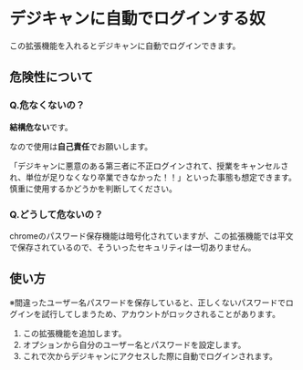 # デジキャンに自動でログインする奴
この拡張機能を入れるとデジキャンに自動でログインできます。
## 危険性について
### Q.危なくないの？
**結構危ない**です。

なので使用は**自己責任**でお願いします。

「デジキャンに悪意のある第三者に不正ログインされて、授業をキャンセルされ、単位が足りなくなり卒業できなかった！！」といった事態も想定できます。慎重に使用するかどうかを判断してください。

### Q.どうして危ないの？
chromeのパスワード保存機能は暗号化されていますが、この拡張機能では平文で保存されているので、そういったセキュリティは一切ありません。
## 使い方
※間違ったユーザー名パスワードを保存していると、正しくないパスワードでログインを試行してしまうため、アカウントがロックされることがあります。
1. この拡張機能を追加します。
2. オプションから自分のユーザー名とパスワードを設定します。
3. これで次からデジキャンにアクセスした際に自動でログインされます。
